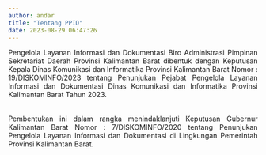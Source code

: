 ```yaml
---
author: andar
title: "Tentang PPID"
date: 2023-08-29 06:47:26
---
```


<div class="container-besar px-8">
    <div class="my-10">
        <p style="text-align: justify; margin-bottom: 2rem">Pengelola Layanan Informasi dan Dokumentasi Biro Administrasi Pimpinan Sekretariat Daerah Provinsi Kalimantan Barat dibentuk dengan Keputusan Kepala Dinas Komunikasi dan Informatika Provinsi Kalimantan Barat Nomor : 19/DISKOMINFO/2023 tentang Penunjukan Pejabat Pengelola Layanan Informasi dan Dokumentasi Dinas Komunikasi dan Informatika Provinsi Kalimantan Barat Tahun 2023.</p>
        <p style="text-align: justify; margin-bottom: 2rem">Pembentukan ini dalam rangka menindaklanjuti Keputusan Gubernur Kalimantan Barat Nomor : 7/DISKOMINFO/2020 tentang Penunjukan Pengelola Layanan Informasi dan Dokumentasi di Lingkungan Pemerintah Provinsi Kalimantan Barat.</p>
    </div>
</div>
